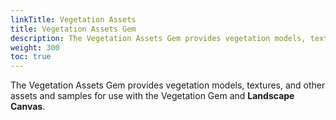 ```yaml
---
linkTitle: Vegetation Assets
title: Vegetation Assets Gem
description: The Vegetation Assets Gem provides vegetation models, textures, and other assets and samples for use with the Vegetation Gem and Landscape Canvas.
weight: 300
toc: true
---
```


The Vegetation Assets Gem provides vegetation models, textures, and other assets and samples for use with the Vegetation Gem and **Landscape Canvas**.
